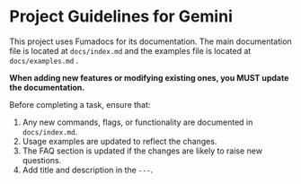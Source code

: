 # Project Guidelines for Gemini

This project uses Fumadocs for its documentation. The main documentation file is located at `docs/index.md` and the examples file is located at `docs/examples.md` .

**When adding new features or modifying existing ones, you MUST update the documentation.**

Before completing a task, ensure that:

1.  Any new commands, flags, or functionality are documented in `docs/index.md`.
2.  Usage examples are updated to reflect the changes.
3.  The FAQ section is updated if the changes are likely to raise new questions.
4.  Add title and description in the `---`.
